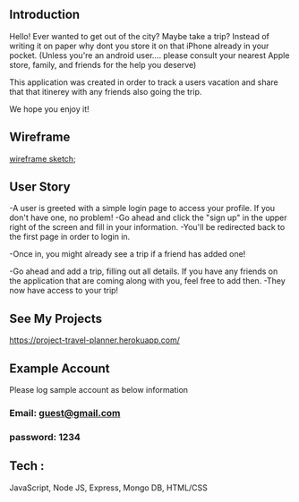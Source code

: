 
## Introduction

Hello! Ever wanted to get out of the city? Maybe take a trip? 
Instead of writing it on paper why dont you store it on that iPhone already in your pocket. (Unless you're an android user.... please consult your nearest Apple store, family, and friends for the help you deserve)

This application was created in order to track a users vacation and share that that itinerey with any friends also going the trip.

We hope you enjoy it!


## Wireframe
[wireframe sketch](wireframe.png);

## User Story

-A user is greeted with a simple login page to access your profile. If you don't have one, no problem!
-Go ahead and click the "sign up" in the upper right of the screen and fill in your information.
-You'll be redirected back to the first page in order to login in. 

-Once in, you might already see a trip if a friend has added one!

-Go ahead and add a trip, filling out all details. If you have any friends on the application that are coming along with you, feel free to add then. -They now have access to your trip!

## See My Projects
https://project-travel-planner.herokuapp.com/

## Example Account
Please log sample account as below information

### Email: guest@gmail.com
### password: 1234

## Tech :
JavaScript, Node JS, Express, Mongo DB, HTML/CSS

